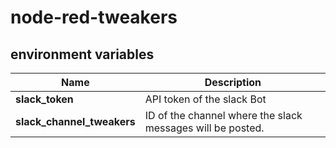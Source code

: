 # node-red-tweakers


## environment variables

| Name                     |  Description                                   |
|------------------------- | -----------------------------------------------|
| **slack_token**          | API token of the slack Bot |
| **slack_channel_tweakers** | ID of the channel where the slack messages will be posted.  |
